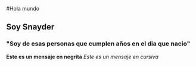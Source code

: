 #Hola mundo
## Soy Snayder
### "Soy de esas personas que cumplen años en el dia que nacio"

**Este es un mensaje en negrita**
_Este es un mensaje en cursiva_
